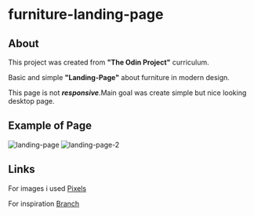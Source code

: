 # furniture-landing-page

## About

This project was created from **"The Odin Project"** curriculum.<p>Basic and simple **"Landing-Page"** about furniture in modern design.</p>

<p>This page is not <strong><em>responsive</em></strong>.Main goal was create simple but nice looking desktop page.</p>

## Example of Page
![landing-page](https://user-images.githubusercontent.com/89478715/185155816-30207b20-df14-44e9-97da-54a6a1412253.png)
![landing-page-2](https://user-images.githubusercontent.com/89478715/185155834-1c0479a6-155e-489e-995d-88328e9e6f3a.png)

## Links

For images i used <a href="https://www.pexels.com/search/working%20office%20furniture/">Pixels</a>

<p>
For inspiration <a href="https://www.branchfurniture.com/">Branch</a>
</p>
